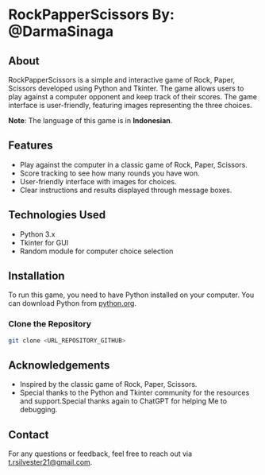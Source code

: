 # RockPapperScissors By: @DarmaSinaga

## About
RockPapperScissors is a simple and interactive game of Rock, Paper, Scissors developed using Python and Tkinter. The game allows users to play against a computer opponent and keep track of their scores. The game interface is user-friendly, featuring images representing the three choices.

**Note**: The language of this game is in **Indonesian**.

## Features
- Play against the computer in a classic game of Rock, Paper, Scissors.
- Score tracking to see how many rounds you have won.
- User-friendly interface with images for choices.
- Clear instructions and results displayed through message boxes.

## Technologies Used
- Python 3.x
- Tkinter for GUI
- Random module for computer choice selection

## Installation
To run this game, you need to have Python installed on your computer. You can download Python from [python.org](https://www.python.org/).

### Clone the Repository
```bash
git clone <URL_REPOSITORY_GITHUB>
```
## Acknowledgements
- Inspired by the classic game of Rock, Paper, Scissors.
- Special thanks to the Python and Tkinter community for the resources and support.Special thanks again to ChatGPT for helping Me to debugging.

## Contact
For any questions or feedback, feel free to reach out via t.rsilvester21@gmail.com.
